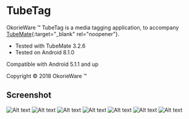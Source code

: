 # TubeTag

OkorieWare ™ TubeTag is a media tagging application, to accompany [TubeMate](http://tubemate.net){:target="_blank" rel="noopener"}.

 - Tested with TubeMate 3.2.6
 - Tested on Android 8.1.0

Compatible with Android 5.1.1 and up

Copyright © 2018 OkorieWare ™

## Screenshot

![Alt text](/screenshot/Screenshot-A.png?raw=true)
![Alt text](/screenshot/Screenshot-B.png?raw=true)
![Alt text](/screenshot/Screenshot-C.png?raw=true)
![Alt text](/screenshot/Screenshot-D.png?raw=true)
![Alt text](/screenshot/Screenshot-E.png?raw=true)
![Alt text](/screenshot/Screenshot-F.png?raw=true)
![Alt text](/screenshot/Screenshot-G.png?raw=true)
